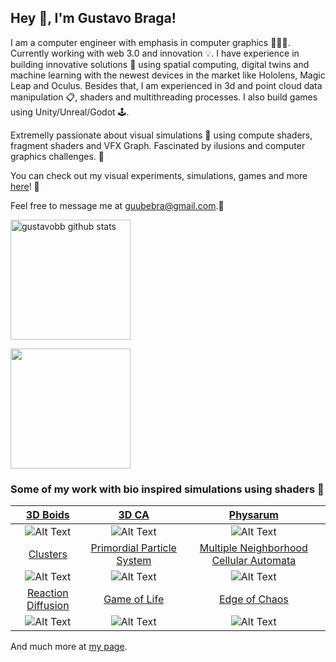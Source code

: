 ## Hey 👋, I'm Gustavo Braga!

I am a computer engineer with emphasis in computer graphics 👨🏽‍💻. Currently working with web 3.0 and innovation 💡. I have experience in building innovative solutions 📐 using spatial computing, digital twins and machine learning with the newest devices in the market like Hololens, Magic Leap and Oculus. Besides that, I am experienced in 3d and point cloud data manipulation 📋, shaders and multithreading processes. I also build games using Unity/Unreal/Godot 🕹.

Extremelly passionate about visual simulations 🧬 using compute shaders, fragment shaders and VFX Graph. Fascinated by ilusions and computer graphics challenges. 📡

You can check out my visual experiments, simulations, games and more [here](https://gubebra.itch.io/)! 🚀

Feel free to message me at guubebra@gmail.com.📧

<a href="https://github.com/Gustavobb/github-readme-stats"><img align="center" src="https://github-readme-stats.vercel.app/api?username=Gustavobb&show_icons=true&include_all_commits=true&count_private=true&theme=react&hide_border=true&bg_color=1F222E&title_color=F85D7F&icon_color=F8D866" height="192px" alt="gustavobb github stats" /></a>

<a href="https://github.com/Gustavobb/github-readme-stats"><img align="center" src="https://github-readme-stats.vercel.app/api/top-langs/?username=Gustavobb&langs_count=8&layout=compact&theme=react&hide_border=true&bg_color=1F222E&title_color=F85D7F&icon_color=F8D866&hide=Jupyter%20Notebook" height="192px" /></a>


### Some of my work with bio inspired simulations using shaders 🐞

[3D Boids](https://gubebra.itch.io/3d-boids-exp-13)|[3D CA](https://gubebra.itch.io/3d-cyclic-cellular-automata-exp-12)|[Physarum](https://gubebra.itch.io/physarum-exp-11)
:-------------------------:|:-------------------------:|:-------------------------:
![Alt Text](https://img.itch.zone/aW1hZ2UvMTk1NjA1My8xMTUxMTM5NS5naWY=/original/TjkMx4.gif) |![Alt Text](https://img.itch.zone/aW1hZ2UvMTk1NTcxOS8xMTUwMTQ1Ni5naWY=/original/DLD9Ma.gif) |![Alt Text](https://img.itch.zone/aW1hZ2UvMTkzNzc5MS8xMTM5NDYyNC5naWY=/original/W6A42t.gif)
[Clusters](https://gubebra.itch.io/clusters-exp-10)|[Primordial Particle System](https://gubebra.itch.io/primordial-particle-system-exp-9)|[Multiple Neighborhood Cellular Automata](https://gubebra.itch.io/multiple-neighborhood-cellular-automata-exp-5)
![Alt Text](https://img.itch.zone/aW1hZ2UvMTkyMDMwNS8xMTMzMzgxMi5naWY=/original/AyYW7O.gif) |![Alt Text](https://img.itch.zone/aW1hZ2UvMTkxNzExNy8xMTI3MTA5Ny5naWY=/original/z9GDj1.gif) |![Alt Text](https://img.itch.zone/aW1hZ2UvMTg4NjU0Ni8xMTA4NjQ4Ny5naWY=/original/ATg0OF.gif)
[Reaction Diffusion](https://gubebra.itch.io/reaction-diffusion-exp-3)|[Game of Life](https://gubebra.itch.io/game-of-life-exp-4)|[Edge of Chaos](https://gubebra.itch.io/edge-of-chaos-exp-2)
![Alt Text](https://img.itch.zone/aW1hZ2UvMTg4NjA2OS8xMTA4MzIxMC5naWY=/original/8ryXRF.gif) |![Alt Text](https://img.itch.zone/aW1hZ2UvMTg4MjUxMi8xMTA4NjA1MC5naWY=/original/5O0uyZ.gif) |![Alt Text](https://img.itch.zone/aW1hZ2UvMTg4NjMwNy8xMTA4NDc2My5naWY=/original/6I6RVf.gif)

And much more at [my page](https://gubebra.itch.io/).
